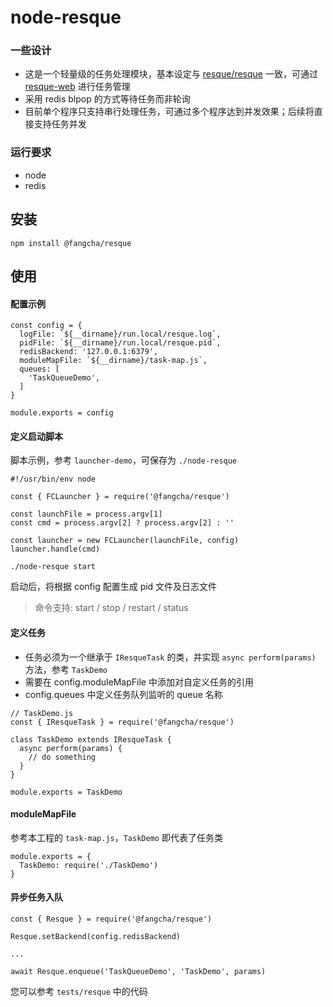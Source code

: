 # node-resque
### 一些设计
* 这是一个轻量级的任务处理模块，基本设定与 [resque/resque](https://github.com/resque/resque) 一致，可通过 [resque-web](https://github.com/resque/resque#standalone) 进行任务管理
* 采用 redis blpop 的方式等待任务而非轮询
* 目前单个程序只支持串行处理任务，可通过多个程序达到并发效果；后续将直接支持任务并发

### 运行要求
* node
* redis

## 安装
```
npm install @fangcha/resque
```

## 使用
#### 配置示例
```
const config = {
  logFile: `${__dirname}/run.local/resque.log`,
  pidFile: `${__dirname}/run.local/resque.pid`,
  redisBackend: '127.0.0.1:6379',
  moduleMapFile: `${__dirname}/task-map.js`,
  queues: [
    'TaskQueueDemo',
  ]
}

module.exports = config
```

#### 定义启动脚本
脚本示例，参考 `launcher-demo`，可保存为 `./node-resque`

```
#!/usr/bin/env node

const { FCLauncher } = require('@fangcha/resque')

const launchFile = process.argv[1]
const cmd = process.argv[2] ? process.argv[2] : ''

const launcher = new FCLauncher(launchFile, config)
launcher.handle(cmd)
```

```
./node-resque start
```

启动后，将根据 config 配置生成 pid 文件及日志文件

> 命令支持: start / stop / restart / status

#### 定义任务
* 任务必须为一个继承于 `IResqueTask` 的类，并实现 `async perform(params)` 方法，参考 `TaskDemo`
* 需要在 config.moduleMapFile 中添加对自定义任务的引用
* config.queues 中定义任务队列监听的 queue 名称

```
// TaskDemo.js
const { IResqueTask } = require('@fangcha/resque')

class TaskDemo extends IResqueTask {
  async perform(params) {
    // do something
  }
}

module.exports = TaskDemo
```

#### moduleMapFile
参考本工程的 `task-map.js`，`TaskDemo` 即代表了任务类

```
module.exports = {
  TaskDemo: require('./TaskDemo')
}
```

#### 异步任务入队
```
const { Resque } = require('@fangcha/resque')

Resque.setBackend(config.redisBackend)

...

await Resque.enqueue('TaskQueueDemo', 'TaskDemo', params)
```

您可以参考 `tests/resque` 中的代码
